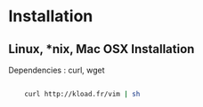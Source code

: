 # Installation 

## Linux, \*nix, Mac OSX Installation

Dependencies : curl, wget

```bash

    curl http://kload.fr/vim | sh
```
